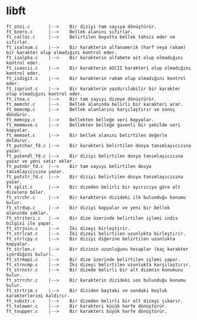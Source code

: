 # libft

    ft_atoi.c       |-->	Bir diziyi tam sayıya dönüştürür.
    ft_bzero.c      |-->	Bellek alanını sıfırlar.
    ft_calloc.c     |-->	Belirtilen boyutta bellek tahsis eder ve sıfırlar.
    ft_isalnum.c    |-->	Bir karakterin alfanumerik (harf veya rakam) bir karakter olup olmadığını kontrol eder.
    ft_isalpha.c    |-->	Bir karakterin alfabete ait olup olmadığını kontrol eder.
    ft_isascii.c    |-->	Bir karakterin ASCII karakteri olup olmadığını kontrol eder.
    ft_isdigit.c    |-->	Bir karakterin rakam olup olmadığını kontrol eder.
    ft_isprint.c    |-->	Bir karakterin yazdırılabilir bir karakter olup olmadığını kontrol eder.
    ft_itoa.c       |-->	Bir tam sayıyı dizeye dönüştürür.
    ft_memchr.c     |-->	Bellek alanında belirli bir karakteri arar.
    ft_memcmp.c     |-->	Bellek alanlarını karşılaştırır ve sonuç döndürür.
    ft_memcpy.c     |-->	Bellekten belleğe veri kopyalar.
    ft_memmove.c    |-->	Bellekten belleğe güvenli bir şekilde veri kopyalar.
    ft_memset.c     |-->	Bir bellek alanını belirtilen değerle doldurur.
    ft_putchar_fd.c |-->	Bir karakteri belirtilen dosya tanımlayıcısına yazar.
    ft_putendl_fd.c |-->	Bir diziyi belirtilen dosya tanımlayıcısına yazar ve yeni satır ekler.
    ft_putnbr_fd.c  |-->	Bir tam sayıyı belirtilen dosya tanımlayıcısına yazar.
    ft_putstr_fd.c  |-->	Bir diziyi belirtilen dosya tanımlayıcısına yazar.
    ft_split.c      |-->	Bir dizeden belirli bir ayırıcıya göre alt dizelere böler.
    ft_strchr.c     |-->	Bir karakterin dizideki ilk bulunduğu konumu bulur.
    ft_strdup.c     |-->	Bir diziyi kopyalar ve yeni bir bellek alanında saklar.
    ft_striteri.c   |-->	Bir dize üzerinde belirtilen işlemi indis bilgisi ile yapar.
    ft_strjoin.c    |-->	İki dizeyi birleştirir.
    ft_strlcat.c    |-->	İki dizeyi belirtilen uzunlukta birleştirir.
    ft_strlcpy.c    |-->	Bir diziyi diğerine belirtilen uzunlukta kopyalar.
    ft_strlen.c     |-->	Bir dizinin uzunluğunu hesaplar (kaç karakter içerdiğini bulur).
    ft_strmapi.c    |-->	Bir dize üzerinde belirtilen işlemi yapar.
    ft_strncmp.c    |-->	İki dizeyi belirtilen uzunlukta karşılaştırır.
    ft_strnstr.c    |-->	Bir dizede belirli bir alt dizenin konumunu bulur.
    ft_strrchr.c    |-->	Bir karakterin dizideki son bulunduğu konumu bulur.
    ft_strtrim.c    |-->	Bir diziden baştaki ve sondaki boşluk karakterlerini kaldırır.
    ft_substr.c     |-->	Bir dizeden belirli bir alt dizeyi çıkarır.
    ft_tolower.c    |-->	Bir karakteri küçük harfe dönüştürür.
    ft_toupper.c    |-->	Bir karakteri büyük harfe dönüştürür. 
